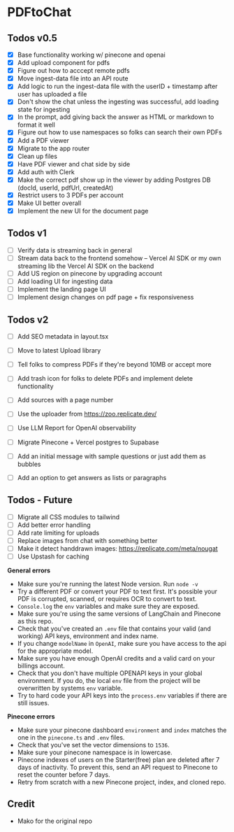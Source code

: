 # PDFtoChat

## Todos v0.5

- [x] Base functionality working w/ pinecone and openai
- [x] Add upload component for pdfs
- [x] Figure out how to acccept remote pdfs
- [x] Move ingest-data file into an API route
- [x] Add logic to run the ingest-data file with the userID + timestamp after user has uploaded a file
- [x] Don't show the chat unless the ingesting was successful, add loading state for ingesting
- [x] In the prompt, add giving back the answer as HTML or markdown to format it well
- [x] Figure out how to use namespaces so folks can search their own PDFs
- [x] Add a PDF viewer
- [x] Migrate to the app router
- [x] Clean up files
- [x] Have PDF viewer and chat side by side
- [x] Add auth with Clerk
- [x] Make the correct pdf show up in the viewer by adding Postgres DB (docId, userId, pdfUrl, createdAt)
- [x] Restrict users to 3 PDFs per account
- [x] Make UI better overall
- [x] Implement the new UI for the document page

## Todos v1

- [ ] Verify data is streaming back in general
- [ ] Stream data back to the frontend somehow – Vercel AI SDK or my own streaming lib the Vercel AI SDK on the backend
- [ ] Add US region on pinecone by upgrading account
- [ ] Add loading UI for ingesting data
- [ ] Implement the landing page UI
- [ ] Implement design changes on pdf page + fix responsiveness

## Todos v2

- [ ] Add SEO metadata in layout.tsx
- [ ] Move to latest Upload library
- [ ] Tell folks to compress PDFs if they're beyond 10MB or accept more
- [ ] Add trash icon for folks to delete PDFs and implement delete functionality
- [ ] Add sources with a page number
- [ ] Use the uploader from https://zoo.replicate.dev/
- [ ] Use LLM Report for OpenAI observability
- [ ] Migrate Pinecone + Vercel postgres to Supabase
- [ ] Add an initial message with sample questions or just add them as bubbles
- [ ] Add an option to get answers as lists or paragraphs


## Todos - Future

- [ ] Migrate all CSS modules to tailwind
- [ ] Add better error handling
- [ ] Add rate limiting for uploads
- [ ] Replace images from chat with something better
- [ ] Make it detect handdrawn images: https://replicate.com/meta/nougat
- [ ] Use Upstash for caching

**General errors**

- Make sure you're running the latest Node version. Run `node -v`
- Try a different PDF or convert your PDF to text first. It's possible your PDF is corrupted, scanned, or requires OCR to convert to text.
- `Console.log` the `env` variables and make sure they are exposed.
- Make sure you're using the same versions of LangChain and Pinecone as this repo.
- Check that you've created an `.env` file that contains your valid (and working) API keys, environment and index name.
- If you change `modelName` in `OpenAI`, make sure you have access to the api for the appropriate model.
- Make sure you have enough OpenAI credits and a valid card on your billings account.
- Check that you don't have multiple OPENAPI keys in your global environment. If you do, the local `env` file from the project will be overwritten by systems `env` variable.
- Try to hard code your API keys into the `process.env` variables if there are still issues.

**Pinecone errors**

- Make sure your pinecone dashboard `environment` and `index` matches the one in the `pinecone.ts` and `.env` files.
- Check that you've set the vector dimensions to `1536`.
- Make sure your pinecone namespace is in lowercase.
- Pinecone indexes of users on the Starter(free) plan are deleted after 7 days of inactivity. To prevent this, send an API request to Pinecone to reset the counter before 7 days.
- Retry from scratch with a new Pinecone project, index, and cloned repo.

## Credit

- Mako for the original repo
